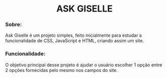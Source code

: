 <h1 align = center> ASK GISELLE</h1>

<h3>Sobre:</h3>
<p>Ask Giselle é um projeto simples, feito inicialmente para estudar a funcionalidade de CSS, JavaScript e HTML, criando assim um site.</p>

<h3>Funcionalidade:</h3>
<p>O objetivo principal desse projeto é ajudar o usuário escolher 1 opção entre 2 opções fornecidas pelo mesmo nos campos do site.</p>
